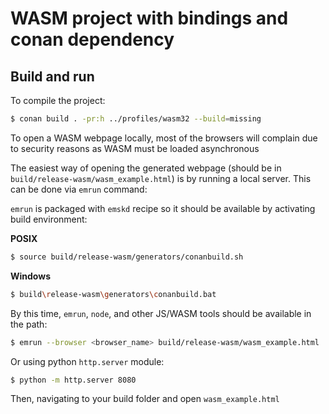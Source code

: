 # WASM project with bindings and conan dependency

## Build and run

To compile the project:

```sh
$ conan build . -pr:h ../profiles/wasm32 --build=missing
```

To open a WASM webpage locally, most of the browsers will complain due to security reasons as WASM must be loaded asynchronous

The easiest way of opening the generated webpage (should be in `build/release-wasm/wasm_example.html`) is by running a local server.
This can be done via `emrun` command:

`emrun` is packaged with `emskd` recipe so it should be available by activating build environment:

**POSIX**
```sh
$ source build/release-wasm/generators/conanbuild.sh
```

**Windows**
```sh
$ build\release-wasm\generators\conanbuild.bat
```

By this time, `emrun`, `node`, and other JS/WASM tools should be available in the path:

```sh
$ emrun --browser <browser_name> build/release-wasm/wasm_example.html   
```

Or using python `http.server` module:

```sh
$ python -m http.server 8080
```
Then, navigating to your build folder and open `wasm_example.html`
